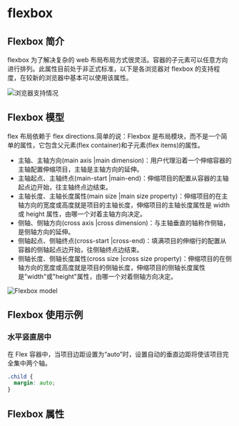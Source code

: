 # flexbox

## Flexbox 简介

flexbox 为了解决复杂的 web 布局布局方式很灵活。容器的子元素可以任意方向进行排列。此属性目前处于非正式标准，以下是各浏览器对 flexbox 的支持程度，在较新的浏览器中基本可以使用该属性。

![浏览器支持情况](https://sfault-image.b0.upaiyun.com/271/600/2716002657-56fde33ed34c2_articlex)

## Flexbox 模型

flex 布局依赖于 flex directions.简单的说：Flexbox 是布局模块，而不是一个简单的属性，它包含父元素(flex container)和子元素(flex items)的属性。

- 主轴、主轴方向(main axis |main dimension)：用户代理沿着一个伸缩容器的主轴配置伸缩项目，主轴是主轴方向的延伸。
- 主轴起点、主轴终点(main-start |main-end)：伸缩项目的配置从容器的主轴起点边开始，往主轴终点边结束。
- 主轴长度、主轴长度属性(main size |main size property)：伸缩项目的在主轴方向的宽度或高度就是项目的主轴长度，伸缩项目的主轴长度属性是 width 或 height 属性，由哪一个对着主轴方向决定。
- 侧轴、侧轴方向(cross axis |cross dimension)：与主轴垂直的轴称作侧轴，是侧轴方向的延伸。
- 侧轴起点、侧轴终点(cross-start |cross-end)：填满项目的伸缩行的配置从容器的侧轴起点边开始，往侧轴终点边结束。
- 侧轴长度、侧轴长度属性(cross size |cross size property)：伸缩项目的在侧轴方向的宽度或高度就是项目的侧轴长度，伸缩项目的侧轴长度属性是"width"或"height"属性，由哪一个对着侧轴方向决定。

![Flexbox model](https://segmentfault.com/image?src=http://img.blog.csdn.net/20150614222502311&objectId=1190000002910324&token=fa57b0c157bd4d74243425778f0b707e)

## Flexbox 使用示例

### 水平竖直居中

在 Flex 容器中，当项目边距设置为“auto”时，设置自动的垂直边距将使该项目完全集中两个轴。

```css
.child {
  margin: auto;
}
```

## Flexbox 属性
